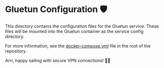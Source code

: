 # Gluetun Configuration 🛡️

This directory contains the configuration files for the Gluetun service. These files will be mounted into the Gluetun container as the service config directory.

For more information, see the [docker-compose.yml](../../docker-compose.yml) file in the root of the repository.

Arrr, happy sailing with secure VPN connections! 🏴‍☠️
